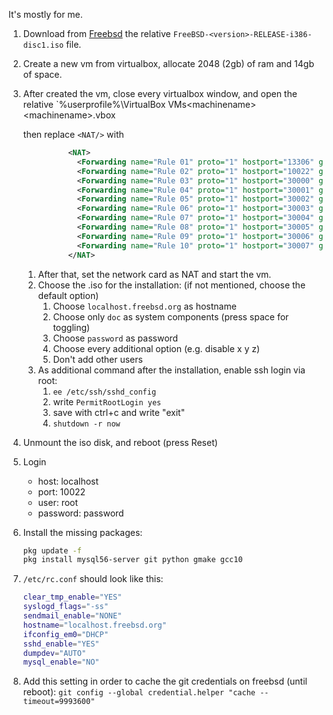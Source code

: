 It's mostly for me.

1. Download from [Freebsd](https://www.freebsd.org/releases/) the relative `FreeBSD-<version>-RELEASE-i386-disc1.iso` file.
1. Create a new vm from virtualbox, allocate 2048 (2gb) of ram and 14gb of space.
1. After created the vm,
	close every virtualbox window,
	and open the relative `%userprofile%\VirtualBox VMs\<machinename>\<machinename>.vbox

	then replace `<NAT/>` with

	```xml
			  <NAT>
				<Forwarding name="Rule 01" proto="1" hostport="13306" guestport="3306"/>
				<Forwarding name="Rule 02" proto="1" hostport="10022" guestport="22"/>
				<Forwarding name="Rule 03" proto="1" hostport="30000" guestport="30000"/>
				<Forwarding name="Rule 04" proto="1" hostport="30001" guestport="30001"/>
				<Forwarding name="Rule 05" proto="1" hostport="30002" guestport="30002"/>
				<Forwarding name="Rule 06" proto="1" hostport="30003" guestport="30003"/>
				<Forwarding name="Rule 07" proto="1" hostport="30004" guestport="30004"/>
				<Forwarding name="Rule 08" proto="1" hostport="30005" guestport="30005"/>
				<Forwarding name="Rule 09" proto="1" hostport="30006" guestport="30006"/>
				<Forwarding name="Rule 10" proto="1" hostport="30007" guestport="30007"/>
			  </NAT>
	```
	1. After that, set the network card as NAT and start the vm.
	1. Choose the .iso for the installation: (if not mentioned, choose the default option)
		1. Choose `localhost.freebsd.org` as hostname
		1. Choose only `doc` as system components (press space for toggling)
		1. Choose `password` as password
		1. Choose every additional option (e.g. disable x y z)
		1. Don't add other users
	1. As additional command after the installation, enable ssh login via root:
		1. `ee /etc/ssh/sshd_config`
		1. write `PermitRootLogin yes`
		1. save with ctrl+c and write "exit"
		1. `shutdown -r now`
1. Unmount the iso disk, and reboot (press Reset)
1. Login
	- host: localhost
	- port: 10022
	- user: root
	- password: password

1. Install the missing packages:
	```sh
	pkg update -f
	pkg install mysql56-server git python gmake gcc10
	```

1. `/etc/rc.conf` should look like this:
	```sh
	clear_tmp_enable="YES"
	syslogd_flags="-ss"
	sendmail_enable="NONE"
	hostname="localhost.freebsd.org"
	ifconfig_em0="DHCP"
	sshd_enable="YES"
	dumpdev="AUTO"
	mysql_enable="NO"
	```

1. Add this setting in order to cache the git credentials on freebsd (until reboot):
```git config --global credential.helper "cache --timeout=9993600"```

